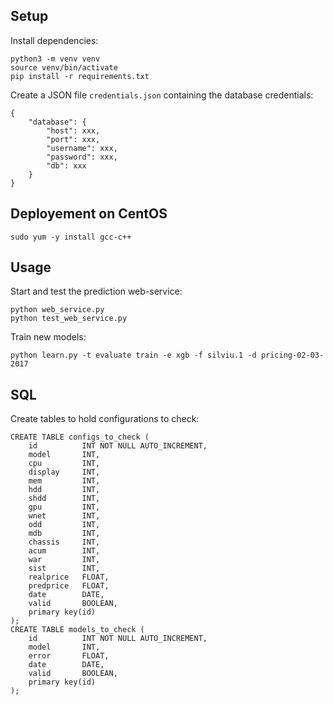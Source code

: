 ## Setup

Install dependencies:

```
python3 -m venv venv
source venv/bin/activate
pip install -r requirements.txt
```

Create a JSON file `credentials.json` containing the database credentials:

```
{
    "database": {
        "host": xxx,
        "port": xxx,
        "username": xxx,
        "password": xxx,
        "db": xxx
    }
}
```

## Deployement on CentOS

```
sudo yum -y install gcc-c++
```

## Usage

Start and test the prediction web-service:

```
python web_service.py
python test_web_service.py
```

Train new models:

```
python learn.py -t evaluate train -e xgb -f silviu.1 -d pricing-02-03-2017
```

## SQL

Create tables to hold configurations to check:

```
CREATE TABLE configs_to_check (
    id          INT NOT NULL AUTO_INCREMENT,
    model       INT,
    cpu         INT,
    display     INT,
    mem         INT,
    hdd         INT,
    shdd        INT,
    gpu         INT,
    wnet        INT,
    odd         INT,
    mdb         INT,
    chassis     INT,
    acum        INT,
    war         INT,
    sist        INT,
    realprice   FLOAT,
    predprice   FLOAT,
    date        DATE,
    valid       BOOLEAN,
    primary key(id)
);
CREATE TABLE models_to_check (
    id          INT NOT NULL AUTO_INCREMENT,
    model       INT,
    error       FLOAT,
    date        DATE,
    valid       BOOLEAN,
    primary key(id)
);
```
